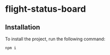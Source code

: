 # flight-status-board

## Installation

To install the project, run the following command:

```bash
npm i
